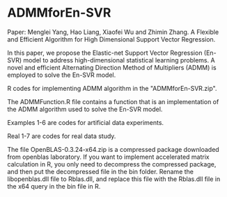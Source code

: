 # ADMMforEn-SVR
Paper: Menglei Yang, Hao Liang, Xiaofei Wu and Zhimin Zhang. A Flexible and Efficient Algorithm for High Dimensional Support Vector Regression.

In this paper, we propose the Elastic-net Support Vector Regression (En-SVR) model to address high-dimensional statistical learning problems. A novel and efficient Alternating Direction Method of Multipliers (ADMM) is employed to solve the En-SVR model.

R codes for implementing ADMM algorithm in the "ADMMforEn-SVR.zip".

The ADMMFunction.R file contains a function that is an implementation of the ADMM algorithm used to solve the En-SVR model.

Examples 1-6 are codes for artificial data experiments.

Real 1-7 are codes for real data study.

The file OpenBLAS-0.3.24-x64.zip is a compressed package downloaded from openblas laboratory. If you want to implement accelerated matrix calculation in R, you only need to decompress the compressed package, and then put the decompressed file in the bin folder. Rename the libopenblas.dll file to Rblas.dll, and replace this file with the Rblas.dll file in the x64 query in the bin file in R.
